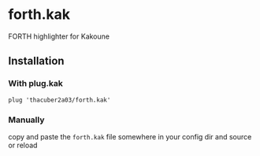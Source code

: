 # forth.kak
FORTH highlighter for Kakoune

## Installation

### With plug.kak
```kak
plug 'thacuber2a03/forth.kak'
```

### Manually
copy and paste the `forth.kak` file somewhere in your config dir and source or reload
